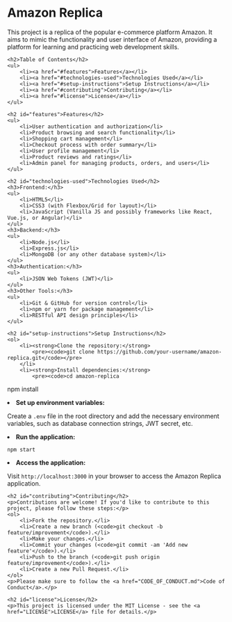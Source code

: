 <!DOCTYPE html>
<html lang="en">
<head>
    <meta charset="UTF-8">
    <meta name="viewport" content="width=device-width, initial-scale=1.0">
    <title>Amazon Replica</title>
</head>
<body>
    <h1>Amazon Replica</h1>
    <p>This project is a replica of the popular e-commerce platform Amazon. It aims to mimic the functionality and user interface of Amazon, providing a platform for learning and practicing web development skills.</p>

    <h2>Table of Contents</h2>
    <ul>
        <li><a href="#features">Features</a></li>
        <li><a href="#technologies-used">Technologies Used</a></li>
        <li><a href="#setup-instructions">Setup Instructions</a></li>
        <li><a href="#contributing">Contributing</a></li>
        <li><a href="#license">License</a></li>
    </ul>

    <h2 id="features">Features</h2>
    <ul>
        <li>User authentication and authorization</li>
        <li>Product browsing and search functionality</li>
        <li>Shopping cart management</li>
        <li>Checkout process with order summary</li>
        <li>User profile management</li>
        <li>Product reviews and ratings</li>
        <li>Admin panel for managing products, orders, and users</li>
    </ul>

    <h2 id="technologies-used">Technologies Used</h2>
    <h3>Frontend:</h3>
    <ul>
        <li>HTML5</li>
        <li>CSS3 (with Flexbox/Grid for layout)</li>
        <li>JavaScript (Vanilla JS and possibly frameworks like React, Vue.js, or Angular)</li>
    </ul>
    <h3>Backend:</h3>
    <ul>
        <li>Node.js</li>
        <li>Express.js</li>
        <li>MongoDB (or any other database system)</li>
    </ul>
    <h3>Authentication:</h3>
    <ul>
        <li>JSON Web Tokens (JWT)</li>
    </ul>
    <h3>Other Tools:</h3>
    <ul>
        <li>Git & GitHub for version control</li>
        <li>npm or yarn for package management</li>
        <li>RESTful API design principles</li>
    </ul>

    <h2 id="setup-instructions">Setup Instructions</h2>
    <ol>
        <li><strong>Clone the repository:</strong>
            <pre><code>git clone https://github.com/your-username/amazon-replica.git</code></pre>
        </li>
        <li><strong>Install dependencies:</strong>
            <pre><code>cd amazon-replica
npm install</code></pre>
        </li>
        <li><strong>Set up environment variables:</strong>
            <p>Create a <code>.env</code> file in the root directory and add the necessary environment variables, such as database connection strings, JWT secret, etc.</p>
        </li>
        <li><strong>Run the application:</strong>
            <pre><code>npm start</code></pre>
        </li>
        <li><strong>Access the application:</strong>
            <p>Visit <code>http://localhost:3000</code> in your browser to access the Amazon Replica application.</p>
        </li>
    </ol>

    <h2 id="contributing">Contributing</h2>
    <p>Contributions are welcome! If you'd like to contribute to this project, please follow these steps:</p>
    <ol>
        <li>Fork the repository.</li>
        <li>Create a new branch (<code>git checkout -b feature/improvement</code>).</li>
        <li>Make your changes.</li>
        <li>Commit your changes (<code>git commit -am 'Add new feature'</code>).</li>
        <li>Push to the branch (<code>git push origin feature/improvement</code>).</li>
        <li>Create a new Pull Request.</li>
    </ol>
    <p>Please make sure to follow the <a href="CODE_OF_CONDUCT.md">Code of Conduct</a>.</p>

    <h2 id="license">License</h2>
    <p>This project is licensed under the MIT License - see the <a href="LICENSE">LICENSE</a> file for details.</p>
</body>
</html>
